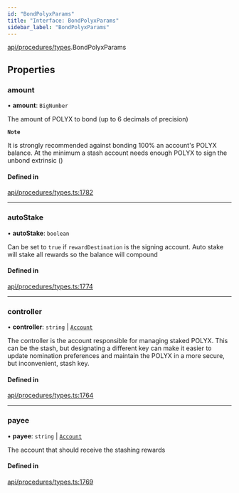 ```yaml
---
id: "BondPolyxParams"
title: "Interface: BondPolyxParams"
sidebar_label: "BondPolyxParams"
---
```


[api/procedures/types](../../../../../modules/API/Procedures/Types/Types.md).BondPolyxParams

## Properties

### amount

• **amount**: `BigNumber`

The amount of POLYX to bond (up to 6 decimals of precision)

**`Note`**

It is strongly recommended against bonding 100% an account's POLYX balance.
At the minimum a stash account needs enough POLYX to sign the unbond extrinsic ()

#### Defined in

[api/procedures/types.ts:1782](https://github.com/PolymeshAssociation/polymesh-sdk/blob/fbf6882d0/src/api/procedures/types.ts#L1782)

___

### autoStake

• **autoStake**: `boolean`

Can be set to `true` if `rewardDestination` is the signing account. Auto stake will stake all rewards so the balance will compound

#### Defined in

[api/procedures/types.ts:1774](https://github.com/PolymeshAssociation/polymesh-sdk/blob/fbf6882d0/src/api/procedures/types.ts#L1774)

___

### controller

• **controller**: `string` \| [`Account`](../../../../../classes/API/Entities/Account/Account.md)

The controller is the account responsible for managing staked POLYX. This can be the stash,
but designating a different key can make it easier to update nomination preferences and maintain
the POLYX in a more secure, but inconvenient, stash key.

#### Defined in

[api/procedures/types.ts:1764](https://github.com/PolymeshAssociation/polymesh-sdk/blob/fbf6882d0/src/api/procedures/types.ts#L1764)

___

### payee

• **payee**: `string` \| [`Account`](../../../../../classes/API/Entities/Account/Account.md)

The account that should receive the stashing rewards

#### Defined in

[api/procedures/types.ts:1769](https://github.com/PolymeshAssociation/polymesh-sdk/blob/fbf6882d0/src/api/procedures/types.ts#L1769)
